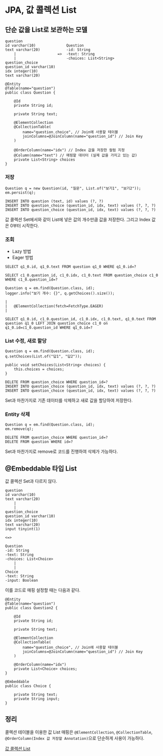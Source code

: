 # JPA, 값 콜렉션 List

## 단순 값을 List로 보관하는 모델
```
question
id varchar(10)              Question
text varchar(20)            -id: String
    |                   =>  -text: String
    |                       -choices: List<String>
question_choice
question_id varchar(10)
idx integer(10)
text varchar(20)
```

```
@Entity
@Table(name="question")
public class Question {

    @Id
    private String id;

    private String text;

    @ElementCollection
    @CollectionTable(
        name="question_choice", // Join에 사용할 테이블
        joinColumns=@JoinColumn(name="question_id") // Join Key
    )

    @OrderColumn(name="idx") // Index 값을 저장한 컬럼 지정
    @Column(name="text") // 매핑할 데이터 (실제 값을 가지고 있는 값)
    private List<String> choices
}
```

### 저장
```
Question q = new Question(id, "질문", List.of("보기1", "보기2"));
em.persist(q);
```

```
INSERT INTO question (text, id) values (?, ?)
INSERT INTO question_choice (question_id, idx, text) values (?, ?, ?)
INSERT INTO question_choice (question_id, idx, text) values (?, ?, ?)
```

값 콜렉션 Set에서와 같이 List에 넣은 값의 개수만큼 값을 저장한다. 그리고 Index 값은 0부터 시작한다.   

### 조회
* Lazy 방법
* Eager 방법

```
SELECT q1_0.id, q1_0.text FROM question q1_0 WHERE q1_0.id=?
```

```
SELECT c1_0.question_id, c1_0.idx, c1_0.text FROM question_choice c1_0 WHERE c1_0.question_id=?
```

```
Question q = em.find(Question.class, id);
logger.info("보기 개수: {}", q.getChoices().size());

|
|   @ElementCollection(fetch=FetchType.EAGER)
|

SELECT q1_0.id, c1_0.question_id, c1_0.idx, c1_0.text, q1_0.text FROM question q1_0 LEFT JOIN question_choice c1_0 on q1_0.id=c1_0.question_id WHERE q1_0.id=?
```

### List 수정, 새로 할당

```
Question q = em.find(Question.class, id);
q.setChoices(List.of("답1", "답2"));
```

```
public void setChoices(List<String> choices) {
    this.choices = choices;
}
```

```
DELETE FROM question_choice WHERE question_id=?
INSERT INTO question_choice (question_id, idx, text) values (?, ?, ?)
INSERT INTO question_choice (question_id, idx, text) values (?, ?, ?)
```

Set과 마찬가지로 기존 데이터를 삭제하고 새로 값을 할당하여 저장한다.   

### Entity 삭제
```
Question q = em.find(Question.class, id);
em.remove(q);
```

```
DELETE FROM question_choice WHERE question_id=?
DELETE FROM question WHERE id=?
```

Set과 마찬가지로 remove로 코드를 진행하여 삭제가 가능하다.   

## @Embeddable 타입 List
값 콜렉션 Set과 다르지 않다.   

```
question
id varchar(10)
text varchar(20)
    |
    |
question_choice
question_id varchar(10)
idx integer(10)
text varchar(20)
input tinyint(1)

<=>

Question
-id: String
-text: String
-choices: List<Choice>
    |
    |
Choice
-text: String
-input: Boolean
```

이를 코드로 매핑 설정할 때는 다음과 같다.   

```
@Entity
@Table(name="question")
public class Question2 {

    @Id
    private String id;

    private String text;

    @ElementCollection
    @CollectionTable(
        name="question_choice", // Join에 사용할 테이블
        joinColumns=@JoinColumn(name="question_id") // Join Key
    )

    @OrderColumn(name="idx")
    private List<Choice> choices;
}
```

```
@Embeddable
public class Choice {

    private String text;
    private String input;
}
```

## 정리
콜렉션 테이블을 이용한 값 List 매핑은 ```@ElementCollection```, ```@CollectionTable```, ```@OrderColumn(Index 값 저장할 Annotation)```으로 단순하게 사용이 가능하다.   

[값 콜렉션 List](https://www.youtube.com/watch?v=Wq4B5RpIeAY)